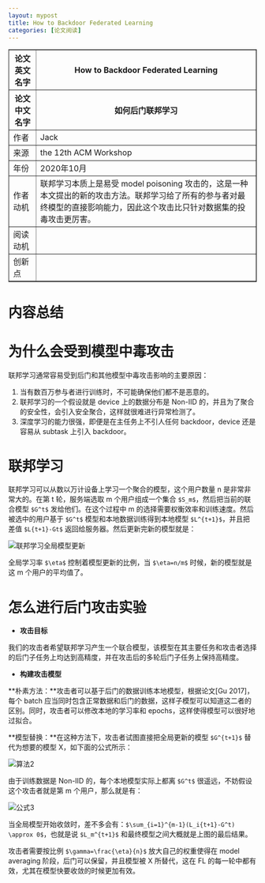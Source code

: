 ```yaml
---
layout: mypost
title: How to Backdoor Federated Learning
categories: [论文阅读]
---
```


<table border="1">
    <tr>
        <th>论文英文名字</th>
        <th>How to Backdoor Federated Learning</th>
    </tr>
    <tr>
        <th>论文中文名字</th>
        <th>如何后门联邦学习</th>
    </tr>
    <tr>
        <td>作者</td>
        <td>Jack</td>
    </tr>
    <tr>
        <td>来源</td>
        <td>the 12th ACM Workshop</td>
    </tr>
    <tr>
        <td>年份</td>
        <td>2020年10月</td>
    </tr>
    <tr>
        <td>作者动机</td>
        <td>联邦学习本质上是易受 model poisoning 攻击的，这是一种本文提出的新的攻击方法。联邦学习给了所有的参与者对最终模型的直接影响能力，因此这个攻击比只针对数据集的投毒攻击更厉害。</td>
    </tr>
    <tr>
        <td>阅读动机</td>
        <td></td>
    </tr>
    <tr>
        <td>创新点</td>
        <td></td>
    </tr>
</table>

# 内容总结  

# 为什么会受到模型中毒攻击

联邦学习通常容易受到后门和其他模型中毒攻击影响的主要原因：

1. 当有数百万参与者进行训练时，不可能确保他们都不是恶意的。
2. 联邦学习的一个假设就是 device 上的数据分布是 Non-IID 的，并且为了聚合的安全性，会引入安全聚合，这样就很难进行异常检测了。
3. 深度学习的能力很强，即便是在主任务上不引人任何 backdoor，device 还是容易从 subtask 上引入 backdoor。

# 联邦学习

联邦学习可以从数以万计设备上学习一个聚合的模型，这个用户数量 n 是非常非常大的。在第 t 轮，服务端选取 m 个用户组成一个集合 `$S_m$`，然后把当前的联合模型 `$G^t$` 发给他们。在这个过程中 m 的选择需要权衡效率和训练速度。然后被选中的用户基于 `$G^t$` 模型和本地数据训练得到本地模型 `$L^{t+1}$`，并且把差值 `$L{t+1}-Gt$` 返回给服务器。然后更新完新的模型就是：

![联邦学习全局模型更新](联邦学习全局模型更新.png)

全局学习率 `$\eta$` 控制着模型更新的比例，当 `$\eta=n/m$` 时候，新的模型就是这 m 个用户的平均值了。

# 怎么进行后门攻击实验

+ **攻击目标**

我们的攻击者希望联邦学习产生一个联合模型，该模型在其主要任务和攻击者选择的后门子任务上均达到高精度，并在攻击后的多轮后门子任务上保持高精度。

+ **构建攻击模型**

**朴素方法：**攻击者可以基于后门的数据训练本地模型，根据论文[Gu 2017]，每个 batch 应当同时包含正常数据和后门的数据，这样子模型可以知道这二者的区别。同时，攻击者可以修改本地的学习率和 epochs，这样使得模型可以很好地过拟合。

**模型替换：**在这种方法下，攻击者试图直接把全局更新的模型 `$G^{t+1}$` 替代为想要的模型 X，如下面的公式所示：

![算法2](算法2.png)

由于训练数据是 Non-IID 的，每个本地模型实际上都离 `$G^t$` 很遥远，不妨假设这个攻击者就是第 m 个用户，那么就是有：

![公式3](公式3.png)

当全局模型开始收敛时，差不多会有：`$\sum_{i=1}^{m-1}(L_i{t+1}-G^t) \approx 0$`，也就是说 `$L_m^{t+1}$` 和最终模型之间大概就是上图的最后结果。

攻击者需要按比例 `$\gamma=\frac{\eta}{n}$` 放大自己的权重使得在 model averaging 阶段，后门可以保留，并且模型被 X 所替代，这在 FL 的每一轮中都有效，尤其在模型快要收敛的时候更加有效。
